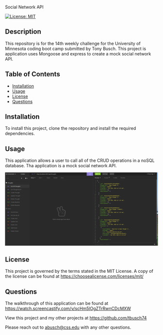 Social Network API

  [![License: MIT](https://img.shields.io/badge/License-MIT-yellow.svg)](https://opensource.org/licenses/MIT)

  ## Description

  This repository is for the 14th weekly challenge for the University of Minnesota coding boot camp submitted by Tony Busch. This project is application uses Mongoose and express to create a mock social network API.

  ## Table of Contents
  
  * [Installation](#installation)
  * [Usage](#usage)
  * [License](#license)
  * [Questions](#questions)
  
  ## Installation

  To install this project, clone the repository and install the required dependencies.
  
  ## Usage

  This application allows a user to call all of the CRUD operations in a noSQL database. Tha application is a mock social network API.
  
  ![Social Network API Screenshot](/public/assets/Screenshot.JPG)

  
  ## License

  This project is governed by the terms stated in the MIT License. A copy of the license can be found at https://choosealicense.com/licenses/mit/
  
  ## Questions

  The walkthrough of this application can be found at https://watch.screencastify.com/v/scHm5lOgZTrRwnCDcMXW

  View this project and my other projects at <https://github.com/tbusch74>

  Please reach out to <abusch@css.edu> with any other questions.
